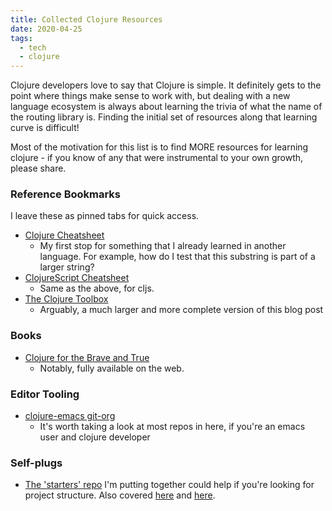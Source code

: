 ```yaml
---
title: Collected Clojure Resources
date: 2020-04-25
tags:
  - tech
  - clojure
---
```


Clojure developers love to say that Clojure is simple. It definitely gets to the
point where things make sense to work with, but dealing with a new language
ecosystem is always about learning the trivia of what the name of the routing
library is. Finding the initial set of resources along that learning curve is
difficult!

Most of the motivation for this list is to find MORE resources for learning
clojure - if you know of any that were instrumental to your own growth, please
share.

### Reference Bookmarks

I leave these as pinned tabs for quick access.

- [Clojure Cheatsheet](https://clojure.org/api/cheatsheet)
  - My first stop for something that I already learned in another language.
  For example, how do I test that this substring is part of a larger string?
- [ClojureScript Cheatsheet](https://cljs.info/cheatsheet/)
  - Same as the above, for cljs.
- [The Clojure Toolbox](https://www.clojure-toolbox.com/)
  - Arguably, a much larger and more complete version of this blog post

### Books

- [Clojure for the Brave and True](https://www.braveclojure.com/)
  - Notably, fully available on the web.

### Editor Tooling

- [clojure-emacs git-org](https://github.com/clojure-emacs)
  - It's worth taking a look at most repos in here, if you're an emacs user and
    clojure developer

### Self-plugs

- [The 'starters' repo](https://github.com/russmatney/starters) I'm putting
  together could help if you're looking for project structure. Also covered
  [here](http://localhost:8000/2020-02-21-clojure-repo-starters/) and
  [here](http://localhost:8000/2020-04-23-reitit-router-in-reframe/).
